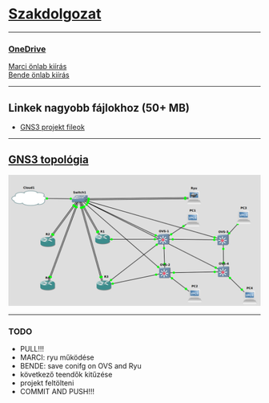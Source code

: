 # [Szakdolgozat](thesis_szabo_csaba.pdf) 

---

### [OneDrive](https://bmeedu-my.sharepoint.com/personal/dengyel_b_edu_bme_hu/_layouts/15/onedrive.aspx?id=%2Fpersonal%2Fdengyel_b_edu_bme_hu%2FDocuments%2FÖnlab&ga=1)
[Marci önlab kiírás](https://www.hit.bme.hu/edu/project/data?id=19938)
<br>
[Bende önlab kiírás](https://www.hit.bme.hu/edu/project/data?id=19952)

---

## Linkek nagyobb fájlokhoz (50+ MB)

- [GNS3 projekt fileok](https://bmeedu-my.sharepoint.com/:f:/g/personal/dengyel_b_edu_bme_hu/Epaqy3DbUINAujsJr4uuJrwB_lLvTGTR-QPHntcrUNYCig?e=ABxVVR)

---

## [GNS3 topológia](GNS3_NW_topo.md)

![](pictures/GNS3_VPCS_topology.png)

---

### TODO
- PULL!!!
- MARCI: ryu működése
- BENDE: save conifg on OVS and Ryu
- következő teendők kitűzése
- projekt feltölteni
- COMMIT AND PUSH!!!